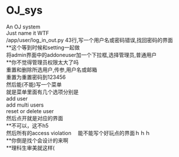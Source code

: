 # OJ_sys
An OJ system  
Just name it WTF  
/app/user/log_in_out.py 43行,写一个用户名或密码错误,找回密码的界面  
**这个等到时候和setting一起做  
将admin界面中的addoneuser加一个下拉框,选择管理员,普通用户  
**你不觉得管理员权限太大了吗  
重置和删除所选用户,传参,用户名或邮箱  
重置为重置密码到123456  
然后能(不能)写一个菜单  
就是菜单里面有几个选项分别是  
add user  
add multi users  
reset or delete user  
然后点开就是对应的界面  
**不可以，这不h5  
然后所有的access violation 　能不能写个好玩点的界面ｈｈｈ  
**你倒是找个会设计的来啊  
**理科生审美就这样(  
